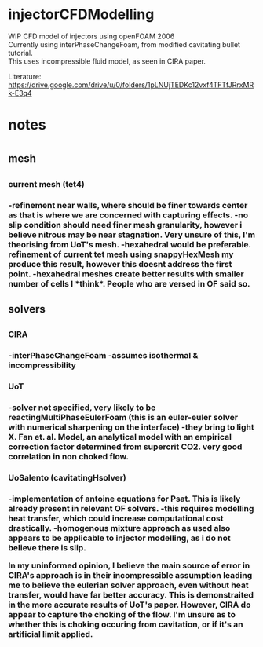# injectorCFDModelling
WIP CFD model of injectors using openFOAM 2006  
Currently using interPhaseChangeFoam, from modified cavitating bullet tutorial.  
This uses incompressible fluid model, as seen in CIRA paper.  

Literature:  
https://drive.google.com/drive/u/0/folders/1pLNUjTEDKc12vxf4TFTfJRrxMRk-E3q4  

<h1>notes<h1>
<h2>mesh<h2>
<h3>current mesh (tet4)<h3>
<p>-refinement near walls, where should be finer towards center as that is where we are concerned with capturing effects.  
-no slip condition should need finer mesh granularity, however i believe nitrous may be near stagnation. Very unsure of this, I'm theorising from UoT's mesh.  
-hexahedral would be preferable. refinement of current tet mesh using snappyHexMesh my produce this result, however this doesnt address the first point.  
    -hexahedral meshes create better results with smaller number of cells I *think*. People who are versed in OF said so.<p>

<h2>solvers<h2>  
<h3>CIRA<h3>  
<p>-interPhaseChangeFoam  
-assumes isothermal & incompressibility  <p>

<h3>UoT<h3>  
<p>-solver not specified, very likely to be reactingMultiPhaseEulerFoam (this is an euler-euler solver with numerical sharpening on the interface)
-they bring to light X. Fan et. al. Model, an analytical model with an empirical correction factor determined from supercrit CO2. very good correlation in non choked flow.  <p>

  
<h3>UoSalento (cavitatingHsolver)<h3>  
<p>-implementation of antoine equations for Psat. This is likely already present in relevant OF solvers.  
-this requires modelling heat transfer, which could increase computational cost drastically.  
-homogenous mixture approach as used also appears to be applicable to injector modelling, as i do not believe there is slip.
  
  
In my uninformed opinion, I believe the main source of error in CIRA's approach is in their incompressible assumption leading me to believe the eulerian solver approach, even without heat transfer, would have far better accuracy. This is demonstraited in the more accurate results of UoT's paper. 
However, CIRA do appear to capture the choking of the flow. I'm unsure as to whether this is choking occuring from cavitation, or if it's an artificial limit applied. 
<p>
